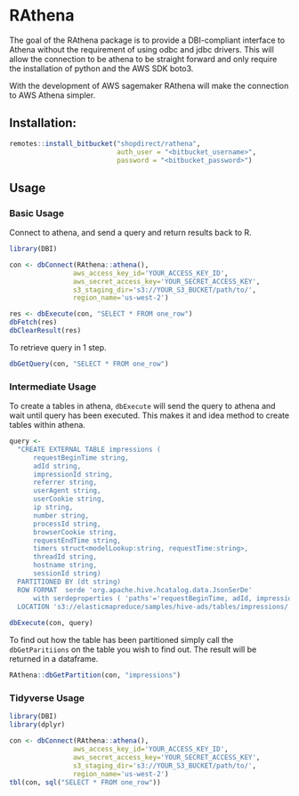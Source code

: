 
# RAthena

The goal of the RAthena package is to provide a DBI-compliant interface
to Athena without the requirement of using odbc and jdbc drivers. This
will allow the connection to be athena to be straight forward and only
require the installation of python and the AWS SDK boto3.

With the development of AWS sagemaker RAthena will make the connection
to AWS Athena simpler.

## Installation:

``` r
remotes::install_bitbucket("shopdirect/rathena",
                           auth_user = "<bitbucket_username>",
                           password = "<bitbucket_password>")
```

## Usage

### Basic Usage

Connect to athena, and send a query and return results back to R.

``` r
library(DBI)

con <- dbConnect(RAthena::athena(),
                aws_access_key_id='YOUR_ACCESS_KEY_ID',
                aws_secret_access_key='YOUR_SECRET_ACCESS_KEY',
                s3_staging_dir='s3://YOUR_S3_BUCKET/path/to/',
                region_name='us-west-2')

res <- dbExecute(con, "SELECT * FROM one_row")
dbFetch(res)
dbClearResult(res)
```

To retrieve query in 1 step.

``` r
dbGetQuery(con, "SELECT * FROM one_row")
```

### Intermediate Usage

To create a tables in athena, `dbExecute` will send the query to athena
and wait until query has been executed. This makes it and idea method to
create tables within athena.

``` r
query <- 
  "CREATE EXTERNAL TABLE impressions (
      requestBeginTime string,
      adId string,
      impressionId string,
      referrer string,
      userAgent string,
      userCookie string,
      ip string,
      number string,
      processId string,
      browserCookie string,
      requestEndTime string,
      timers struct<modelLookup:string, requestTime:string>,
      threadId string,
      hostname string,
      sessionId string)
  PARTITIONED BY (dt string)
  ROW FORMAT  serde 'org.apache.hive.hcatalog.data.JsonSerDe'
      with serdeproperties ( 'paths'='requestBeginTime, adId, impressionId, referrer, userAgent, userCookie, ip' )
  LOCATION 's3://elasticmapreduce/samples/hive-ads/tables/impressions/' ;"
  
dbExecute(con, query)
```

To find out how the table has been partitioned simply call the
`dbGetParitiions` on the table you wish to find out. The result will be
returned in a dataframe.

``` r
RAthena::dbGetPartition(con, "impressions")
```

### Tidyverse Usage

``` r
library(DBI)
library(dplyr)

con <- dbConnect(RAthena::athena(),
                aws_access_key_id='YOUR_ACCESS_KEY_ID',
                aws_secret_access_key='YOUR_SECRET_ACCESS_KEY',
                s3_staging_dir='s3://YOUR_S3_BUCKET/path/to/',
                region_name='us-west-2')
tbl(con, sql("SELECT * FROM one_row"))
```
